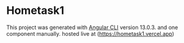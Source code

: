 # Hometask1

This project was generated with
[Angular CLI](https://github.com/angular/angular-cli) version 13.0.3.
and one component manually.
hosted live at (https://hometask1.vercel.app)

